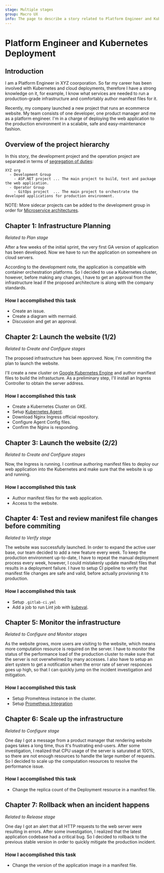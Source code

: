 ```yaml
---
stage: Multiple stages
group: Macro UX
info: The page to describe a story related to Platform Engineer and Kubernetes Deployment.
---
```


# Platform Engineer and Kubernetes Deployment

## Introduction

I am a Platform Engineer in XYZ coorporation.
So far my career has been involved with Kubernetes and cloud deployments, therefore I have a strong knowledge on it,
for example, I know what services are needed to run a production-grade infrastructure
and comfortably author manifest files for it.

Recently, my company launched a new project that runs an ecommerce website.
My team consists of one developer, one product manager and me as a platform engineer.
I'm in a charge of deploying the web application to the production environment
in a scalable, safe and easy-maintenance fashion.

## Overview of the project hierarchy

In this story, the development project and the operation project are separated
in terms of [segregation of duties](https://medium.com/@jeehad.jebeile/devops-and-segregation-of-duties-9c1a1bea022e):

```
XYZ org
  - Development Group
    - ASP.NET project ... The main project to build, test and package the web application.
  - Operator Group
    - GitOps project  ... The main project to orchestrate the developed applications for production environment.
```

NOTE: More sidecar projects can be added to the development group in order for [Microservice architectures](https://about.gitlab.com/topics/microservices/).

## Chapter 1: Infrastructure Planning

_Related to Plan stage_

After a few weeks of the initial sprint, the very first GA version of application
has been developed.
Now we have to run the application on somewhere on cloud servers.

According to the development note,
the application is compatible with container orchestration platforms.
So I decided to use a Kubernetes cluster, however,
before making any changes,
I have to get an approval from the infrastructure lead if the proposed architecture
is along with the company standards.

### How I accomplished this task

- Create an issue.
- Create a diagram with mermaid.
- Discussion and get an approval.

## Chapter 2: Launch the website (1/2)

_Related to Create and Configure stages_

The proposed infrastructure has been approved. Now, I'm commiting the
plan to launch the website.

I'll create a new cluster on [Google Kubernetes Engine](https://cloud.google.com/kubernetes-engine)
and author manifiest files to build the infrastucture.
As a preliminary step, I'll install an Ingress Controller to obtain the server address.

### How I accomplished this task

- Create a Kubernetes Cluster on GKE.
- Setup [Kubernetes Agent](https://docs.gitlab.com/ee/user/clusters/agent/install/index.html).
- Download Nginx Ingress official repository.
- Configure Agent Config files.
- Confirm the Nginx is responding.

## Chapter 3: Launch the website (2/2)

_Related to Create and Configure stages_

Now, the Ingress is running. I continue authoring manifest files to
deploy our web application into the Kubernetes and make sure that the website is up and running.

### How I accomplished this task

- Author manifest files for the web application.
- Access to the website.

## Chapter 4: Test and review manifest file changes before commiting

_Related to Verify stage_

The website was successfully launched. In order to expand the active user base,
our team decided to add a new feature every week.
To keep the production environment up-to-date, I have to repeat the manual deployment process
every week, however, I could mistakenly update manifest files that results in a deployment failure.
I have to setup CI pipeline to verify that manifest file changes are safe and valid, before actually provisning it to production.

### How I accomplished this task

- Setup `.gitlab-ci.yml`
- Add a job to run Lint job with [kubeval](https://hub.docker.com/r/garethr/kubeval).

## Chapter 5: Monitor the infrastructure

_Related to Configure and Monitor stages_

As the website grows, more users are visiting to the website, which means
more computation resource is required on the server.
I have to monitor the status of the performance load of the production cluster
to make sure that the server is not overwhelmed by many accesses.
I also have to setup an alert system to get a notification when the error rate of server responces goes up high,
so that I can quickly jump on the incident investigation and mitigation.

### How I accomplished this task

- Setup Promehteus instance in the cluster.
- Setup [Prometheus Integration](https://docs.gitlab.com/ee/user/project/integrations/prometheus.html)

## Chapter 6: Scale up the infrastructure

_Related to Configure stage_

One day I got a message from a product manager that
rendering website pages takes a long time, thus it's frustrating end-users.
After some investigation, I realized that CPU usage of the server is saturated at 100%,
so there are not enough resources to handle the large number of requests.
So I decided to scale up the computation resources to resolve the performance issue.

### How I accomplished this task

- Change the replica count of the Deployment resource in a manifest file.

## Chapter 7: Rollback when an incident happens

_Related to Release stage_

One day I got an alert that all HTTP requests to the web server were resulting in errors.
After some investigation, I realized that the latest application codebase had a critical bug.
So I decided to rollback to the previous stable version in order to quickly mitigate the
production incident.

### How I accomplished this task

- Change the version of the application image in a manifest file.

